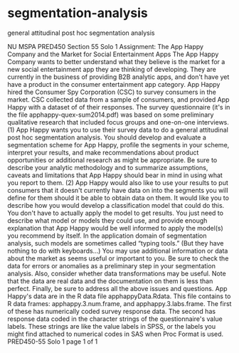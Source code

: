 # segmentation-analysis
general attitudinal post hoc segmentation analysis

NU MSPA PRED450 Section 55
Solo 1 Assignment: The App Happy Company and the Market for Social Entertainment Apps
The App Happy Company wants to better understand what they believe is the market for a new social entertainment app they are thinking of developing. They are currently in the business of providing B2B analytic apps, and don't have yet have a product in the consumer entertainment app category.
App Happy hired the Consumer Spy Corporation (CSC) to survey consumers in the market. CSC collected data from a sample of consumers, and provided App Happy with a dataset of of their responses. The survey questionnaire (it's in the file apphappy-quex-sum2014.pdf) was based on some preliminary qualitative research that included focus groups and one-on-one interviews.
(1) App Happy wants you to use their survey data to do a general attitudinal post hoc segmentation analysis. You should develop and evaluate a segmentation scheme for App Happy, profile the segments in your scheme, interpret your results, and make recommendations about product opportunities or additional research as might be appropriate. Be sure to describe your analytic methodology and to summarize assumptions, caveats and limitations that App Happy should bear in mind in using what you report to them.
(2) App Happy would also like to use your results to put consumers that it doesn't currently have data on into the segments you will define for them should it be able to obtain data on them. It would like you to describe how you would develop a classification model that could do this. You don't have to actually apply the model to get results. You just need to describe what model or models they could use, and provide enough explanation that App Happy would be well informed to apply the model(s) you recommend by itself. In the application domain of segmentation analysis, such models are sometimes called “typing tools.” (But they have nothing to do with keyboards...)
You may use additional information or data about the market as seems useful or important to you.
Be sure to check the data for errors or anomalies as a preliminary step in your segmentation analysis. Also, consider whether data transformations may be useful. Note that the data are real data and the documentation on them is less than perfect. Finally, be sure to address all the above issues and questions.
App Happy's data are in the R data file apphappyData.Rdata. This file contains to R data frames: apphappy.3.num.frame, and apphappy.3.labs.frame. The first of these has numerically coded survey response data. The second has response data coded in the character strings of the questionnaire's value labels. These strings are like the value labels in SPSS, or the labels you might find attached to numerical codes in SAS when Proc Format is used.
PRED450-55 Solo 1 page 1 of 1
